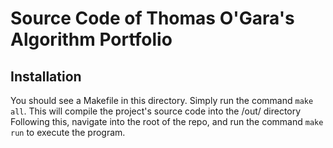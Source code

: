 # Source Code of Thomas O'Gara's Algorithm Portfolio

## Installation
You should see a Makefile in this directory. Simply run the command `make all`.
This will compile the project's source code into the /out/ directory   
Following this, navigate into the root of the repo, and run the command
`make run` to execute the program.
